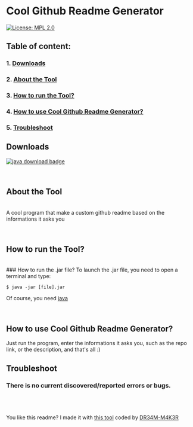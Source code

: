# Cool Github Readme Generator
[![License: MPL 2.0](https://img.shields.io/badge/License-MPL%202.0-orange.svg?style=for-the-badge&logo=mozilla)](https://www.mozilla.org/en-US/MPL/)


## Table of content:<br/>
### 1. [Downloads](https://github.com/DR34M-M4K3R/Cool_Github_Readme_Generator#downloads)<br/>
### 2. [About the Tool](https://github.com/DR34M-M4K3R/Cool_Github_Readme_Generator#about-the-program)<br/>
### 3. [How to run the Tool?](https://github.com/DR34M-M4K3R/Cool_Github_Readme_Generator#run-the-Tool)<br/>
### 4. [How to use Cool Github Readme Generator?](https://github.com/DR34M-M4K3R/Cool_Github_Readme_Generator#how-to-use-Cool-Github-Readme-Generator)<br/>
### 5. [Troubleshoot](https://github.com/DR34M-M4K3R/Cool_Github_Readme_Generator#Troubleshoot)<br/>
## Downloads<br>

[![java download badge](https://img.shields.io/badge/Download%20.jar-181717?style=for-the-badge&color=red&logo=java)](https://github.com/DR34M-M4K3R/Anti-AFK-kick-for-all-games/raw/main/Anti-AFK.jar)<br>

<br>

## About the Tool
<br>A cool program that make a custom github readme based on the informations it asks you

<br>

## How to run the Tool?

<br>### How to run the .jar file?
To launch the .jar file, you need to open a terminal and type:
```
$ java -jar [file].jar
```
Of course, you need [java](java.com)

<br>

## How to use Cool Github Readme Generator?

Just run the program, enter the informations it asks you, such as the repo link, or the description, and that's all :)



## Troubleshoot

### There is no current discovered/reported errors or bugs.
<br><br><br>You like this readme? I made it with [this tool]() coded by [DR34M-M4K3R](https://github.com/DR34M-M4K3R)